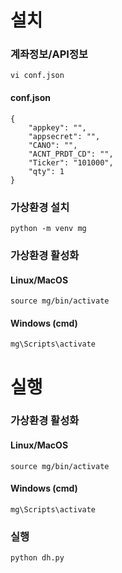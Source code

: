 # 설치

### 계좌정보/API정보
```
vi conf.json
```
#### conf.json
```
{
    "appkey": "",
    "appsecret": "",
    "CANO": "",
    "ACNT_PRDT_CD": "",
    "Ticker": "101000",
    "qty": 1
}
```
### 가상환경 설치
```
python -m venv mg
```
### 가상환경 활성화
#### Linux/MacOS
```
source mg/bin/activate
```
#### Windows (cmd)
```
mg\Scripts\activate
```

# 실행
### 가상환경 활성화
#### Linux/MacOS
```
source mg/bin/activate
```
#### Windows (cmd)
```
mg\Scripts\activate
```
### 실행
```
python dh.py
```